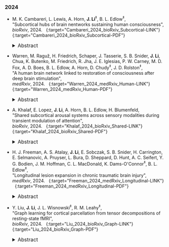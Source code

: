 ### 2024

* M. K. Cambareri, L. Lewis, A. Horn, **J. Li**<sup>&Dagger;</sup>, B. L. Edlow<sup>&Dagger;</sup>,  
"Subcortical hubs of brain nentworks sustaining human consciousness",  
*bioRxiv*, 2024.  &nbsp; [<i class="fa fa-link"></i>](https://doi.org/10.1101/2024.10.04.616722){:target="Cambareri_2024_bioRxiv_Subcortical-LINK"} &nbsp; [<i class="fa fa-file-pdf-o"></i>](https://www.biorxiv.org/content/10.1101/2024.10.04.616722v1){:target="Cambareri_2024_bioRxiv_Subcortical-PDF"} &nbsp; [<i class="fa fa-quote-right"></i>](/files/bib/Cambareri_2024_bioRxiv_Subcortical.bib)  
  <details>
    <summary style="font-size:16px">Abstract</summary>
      <p style="margin-left: 20px; text-align: justify; font-size:16px">
      Neuromodulation of subcortical network hubs by pharmacologic, electrical, or ultrasonic stimulation is a promising therapeutic strategy for patients with disorders of consciousness (DoC). However, optimal subcortical targets for therapeutic stimulation are not well established. Here, we leveraged 7 Tesla resting-state functional MRI (rs-fMRI) data from 168 healthy subjects from the Human Connectome Project to map the subcortical connectivity of six canonical cortical networks that modulate higher-order cognition and function: the default mode, executive control, salience, dorsal attention, visual, and somatomotor networks. Based on spatiotemporally overlapped networks generated by the Nadam-Accelerated SCAlable and Robust (NASCAR) tensor decomposition method, our goal was to identify subcortical hubs that are functionally connected to multiple cortical networks. We found that the ventral tegmental area (VTA) in the midbrain and the central lateral (CL) and parafascicular (Pf) nuclei of the thalamus – regions that have historically been targeted by neuromodulatory therapies to restore consciousness – are subcortical hubs widely connected to multiple cortical networks. Further, we identified a subcortical hub in the pontomesencephalic tegmentum that overlapped with multiple reticular and extrareticular arousal nuclei and that encompassed a well-established "hot spot" for coma-causing brainstem lesions. Multiple hubs within the brainstem arousal nuclei and thalamic intralaminar nuclei were functionally connected to both the DMN and SN, emphasizing the importance of these cortical networks in integrative subcortico-cortical signaling. Additional subcortical connectivity hubs were observed within the caudate head, putamen, amygdala, hippocampus, and bed nucleus of the stria terminalis, regions classically associated with modulation of cognition, behavior, and sensorimotor function. Collectively, these results suggest that multiple subcortical hubs in the brainstem tegmentum, thalamus, basal ganglia, and medial temporal lobe modulate cortical function in the human brain. Our findings strengthen the evidence for targeting subcortical hubs in the ventral tegmental area, central lateral thalamus, and pontomesencephalic tegmentum to restore consciousness in patients with DoC. We release all subcortical connectivity maps to support ongoing efforts at therapeutic neuromodulation of consciousness.
      </p>
  </details>

* Warren, M. Raguz̆, H. Friedrich, Schaper, J. Tasserie, S. B. Snider, **J. Li**, Chua, K. Butenko, M. Friedrich, R. Jha, J. E. Iglesias, P. W. Carney, M. D. Fox, A. D. Boes, B. L. Edlow, A. Horn, D. Chudy<sup>&Dagger;</sup>, J. D. Rolston<sup>&Dagger;</sup>,  
"A human brain network linked to restoration of consciousness after deep brain stimulation",  
*medRxiv*, 2024.  &nbsp; [<i class="fa fa-link"></i>](https://doi.org/10.1101/2024.10.17.24314458){:target="Warren_2024_medRxiv_Human-LINK"} &nbsp; [<i class="fa fa-file-pdf-o"></i>](https://www.medrxiv.org/content/10.1101/2024.10.17.24314458v1){:target="Warren_2024_medRxiv_Human-PDF"} &nbsp; [<i class="fa fa-quote-right"></i>](/files/bib/Warren_2024_medRxiv_Human.bib)  
  <details>
    <summary style="font-size:16px">Abstract</summary>
      <p style="margin-left: 20px; text-align: justify; font-size:16px">
      Subcortical arousal systems are known to play a key role in controlling sustained changes in attention and conscious awareness. Recent studies indicate that these systems have a major influence on short-term dynamic modulation of visual attention, but their role across sensory modalities is not fully understood. In this study, we investigated shared subcortical arousal systems across sensory modalities during transient changes in attention using block and event-related fMRI paradigms. We analyzed massive publicly available fMRI datasets collected while 1,561 participants performed visual, auditory, tactile, and taste perception tasks. Our analyses revealed a shared circuit of subcortical arousal systems exhibiting early transient increases in activity in midbrain reticular formation and central thalamus across perceptual modalities, as well as less consistent increases in pons, hypothalamus, basal forebrain, and basal ganglia. Identifying these networks is critical for understanding mechanisms of normal attention and consciousness and may help facilitate subcortical targeting for therapeutic neuromodulation.
      </p>
  </details>

* A. Khalaf, E. Lopez, **J. Li**, A. Horn, B. L. Edlow, H. Blumenfeld,  
"Shared subcortical arousal systems across sensory modalities during transient modulation of attention",  
*bioRxiv*, 2024.  &nbsp; [<i class="fa fa-link"></i>](https://doi.org/10.1101/2024.09.16.613316){:target="Khalaf_2024_bioRxiv_Shared-LINK"} &nbsp; [<i class="fa fa-file-pdf-o"></i>](https://www.biorxiv.org/content/10.1101/2024.09.16.613316v1){:target="Khalaf_2024_bioRxiv_Shared-PDF"} &nbsp; [<i class="fa fa-quote-right"></i>](/files/bib/Khalaf_2024_bioRxiv_Shared.bib)  
  <details>
    <summary style="font-size:16px">Abstract</summary>
      <p style="margin-left: 20px; text-align: justify; font-size:16px">
      Subcortical arousal systems are known to play a key role in controlling sustained changes in attention and conscious awareness. Recent studies indicate that these systems have a major influence on short-term dynamic modulation of visual attention, but their role across sensory modalities is not fully understood. In this study, we investigated shared subcortical arousal systems across sensory modalities during transient changes in attention using block and event-related fMRI paradigms. We analyzed massive publicly available fMRI datasets collected while 1,561 participants performed visual, auditory, tactile, and taste perception tasks. Our analyses revealed a shared circuit of subcortical arousal systems exhibiting early transient increases in activity in midbrain reticular formation and central thalamus across perceptual modalities, as well as less consistent increases in pons, hypothalamus, basal forebrain, and basal ganglia. Identifying these networks is critical for understanding mechanisms of normal attention and consciousness and may help facilitate subcortical targeting for therapeutic neuromodulation.
      </p>
  </details>

* H. J. Freeman, A. S. Atalay, **J. Li**, E. Sobczak, S. B. Snider, H. Carrington, E. Selmanovic, A. Pruyser, L. Bura, D. Sheppard, D. Hunt, A. C. Seifert, Y. G. Bodien, J. M. Hoffman, C. L. MacDonald, K. Dams-O'Connor<sup>&Dagger;</sup>, B. L. Edlow<sup>&Dagger;</sup>,  
"Longitudinal lesion expansion in chronic traumatic brain injury",  
*medRxiv*, 2024.  &nbsp; [<i class="fa fa-link"></i>](https://doi.org/10.1101/2024.06.24.24309307){:target="Freeman_2024_medRxiv_Longitudinal-LINK"} &nbsp; [<i class="fa fa-file-pdf-o"></i>](https://www.medrxiv.org/content/10.1101/2024.06.24.24309307v1){:target="Freeman_2024_medRxiv_Longitudinal-PDF"} &nbsp; [<i class="fa fa-quote-right"></i>](/files/bib/Freeman_2024_medRxiv_Longitudinal.bib)  
  <details>
    <summary style="font-size:16px">Abstract</summary>
      <p style="margin-left: 20px; text-align: justify; font-size:16px">
      Traumatic brain injury (TBI) is a risk factor for neurodegeneration and cognitive decline, yet the underlying pathophysiologic mechanisms are incompletely understood. This gap in knowledge is in part related to the lack of analytic methods to account for cortical lesions in prior neuroimaging studies. The objective of this study was to develop a lesion detection tool and apply it to an investigation of longitudinal changes in brain structure among individuals with chronic TBI. We identified 24 individuals with chronic moderate-to-severe TBI enrolled in the Late Effects of TBI (LETBI) study who had cortical lesions detected by T1-weighted MRI at two time points. Initial MRI scans were performed more than 1-year post-injury and follow-up scans were performed 3.1 (IQR=1.7) years later. We leveraged FreeSurfer parcellations of T1-weighted MRI volumes and a recently developed super-resolution technique, SynthSR, to identify cortical lesions in this longitudinal dataset. Trained raters received the data in a randomized order and manually corrected the automated lesion segmentation, yielding a final lesion mask for each scan at each timepoint. Lesion volume significantly increased between the two time points with a median volume change of 3.2 (IQR=5.9) mL (p<0.001), and the increases significantly exceeded the possible variance in lesion volume changes due to manual tracing errors (p < 0.001). Lesion volume significantly expanded longitudinally in 23 of 24 subjects, with all FDR corrected p-values ≤ 0.02. Inter-scan duration was not associated with the magnitude of lesion growth. We also demonstrated that the semi-automated tool showed a high level of accuracy compared to “ground truth” manual lesion segmentation. Semi-automated lesion segmentation is feasible in TBI studies and creates opportunities to elucidate mechanisms of post-traumatic neurodegeneration.
      </p>
  </details>

* Y. Liu, **J. Li**, J. L. Wisnowski<sup>&Dagger;</sup>, R. M. Leahy<sup>&Dagger;</sup>,  
"Graph learning for cortical parcellation from tensor decompositions of resting-state fMRI",  
*bioRxiv*, 2024.  &nbsp; [<i class="fa fa-link"></i>](https://doi.org/10.1101/2021.12.09.472035){:target="Liu_2024_bioRxiv_Graph-LINK"} &nbsp; [<i class="fa fa-file-pdf-o"></i>](https://www.biorxiv.org/content/10.1101/2021.12.09.472035v2.full.pdf){:target="Liu_2024_bioRxiv_Graph-PDF"} &nbsp; [<i class="fa fa-quote-right"></i>](/files/bib/Liu_2024_bioRxiv_Graph.bib)  
  <details>
    <summary style="font-size:16px">Abstract</summary>
      <p style="margin-left: 20px; text-align: justify; font-size:16px">
      Cortical parcellation has long been a cornerstone in the field of neuroscience, enabling the cerebral cortex to be partitioned into distinct, non-overlapping regions that facilitate the interpretation and comparison of complex neuroscientific data. In recent years, these parcellations have frequently been based on the use of resting-state fMRI (rsfMRI) data. In parallel, methods such as independent components analysis have long been used to identify large-scale functional networks with significant spatial overlap between networks. Despite the fact that both forms of decomposition make use of the same spontaneous brain activity measured with rsfMRI, a gap persists in establishing a clear relationship between disjoint cortical parcellations and brain-wide networks. To address this, we introduce a novel parcellation framework that integrates NASCAR, a three-dimensional tensor decomposition method that identifies a series of functional brain networks, with state-of-the-art graph representation learning to produce cortical parcellations that represent near-homogeneous functional regions that are consistent with these brain networks. Further, through the use of the tensor decomposition, we avoid the limitations of traditional approaches that assume statistical independence or orthogonality in defining the underlying networks. Our findings demonstrate that these parcellations are comparable or superior to established atlases in terms of homogeneity of the functional connectivity across parcels, task contrast alignment, and architectonic map alignment. Our methodological pipeline is highly automated, allowing for rapid adaptation to new datasets and the generation of custom parcellations in just minutes, a significant advancement over methods that require extensive manual input. We describe this integrated approach, which we refer to as Untamed, as a tool for use in the fields of cognitive and clinical neuroscientific research. Parcellations created from the Human Connectome Project dataset using Untamed, along with the code to generate atlases with custom parcel numbers, are publicly available at https://untamed-atlas.github.io.
      </p>
  </details>
